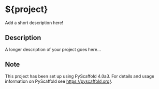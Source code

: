 # ${project}

Add a short description here!


## Description

A longer description of your project goes here...


<!-- pyscaffold-notes -->

## Note

This project has been set up using PyScaffold 4.0a3. For details and usage
information on PyScaffold see https://pyscaffold.org/.
